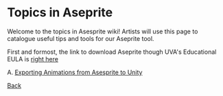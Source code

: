 # Topics in Aseprite

Welcome to the topics in Asesprite wiki! Artists will use this page to catalogue useful tips and tools for our Aseprite tool.

First and formost, the link to download Aseprite though UVA's Educational EULA is [right here](https://drive.google.com/drive/folders/0B09dlR1SSwtlN0dkQ1JTRTVLQVU)

A. [Exporting Animations from Asesprite to Unity](export/index.md)

[Back](../README.md)